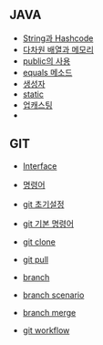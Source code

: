 ## JAVA

* [String과 Hashcode](https://github.com/Developer-SeongBeomPark/multicampus/blob/master/TIL_1.md)
* [다차원 배열과 메모리](https://github.com/Developer-SeongBeomPark/multicampus/blob/master/TIL_2.md)
* [public의 사용](https://github.com/Developer-SeongBeomPark/multicampus/blob/master/TIL_3.md)
* [equals 메소드](https://github.com/Developer-SeongBeomPark/multicampus/blob/master/TIL_4.md)
* [생성자](https://github.com/Developer-SeongBeomPark/multicampus/blob/master/TIL_4.md)
* [static](https://github.com/Developer-SeongBeomPark/multicampus/blob/master/TIL_4.md)
* [업캐스팅](https://github.com/Developer-SeongBeomPark/multicampus/blob/master/TIL_5.md)
* 









## GIT

* [Interface](https://github.com/Developer-SeongBeomPark/multicampus/blob/master/TIL_6(git_1).md)

* [명령어](https://github.com/Developer-SeongBeomPark/multicampus/blob/master/TIL_6(git_1).md)

* [git 초기설정](https://github.com/Developer-SeongBeomPark/multicampus/blob/master/TIL_6(git_1).md)

* [git 기본 명령어](https://github.com/Developer-SeongBeomPark/multicampus/blob/master/TIL_6(git_1).md)

* [git clone](https://github.com/Developer-SeongBeomPark/multicampus/blob/master/TIL_7(git_2).md)

* [git pull](https://github.com/Developer-SeongBeomPark/multicampus/blob/master/TIL_7(git_2).md)

* [branch](https://github.com/Developer-SeongBeomPark/multicampus/blob/master/TIL_7(git_2).md)

* [branch scenario](https://github.com/Developer-SeongBeomPark/multicampus/blob/master/TIL_7(git_2).md)

* [branch merge](https://github.com/Developer-SeongBeomPark/multicampus/blob/master/TIL_7(git_2).md)

* [git workflow](https://github.com/Developer-SeongBeomPark/multicampus/blob/master/TIL_7(git_2).md)

  
